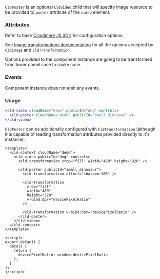`CldPoster` is an optional `CldVideo` child that will specify image resource to be provided to `poster` attribute of the `video` element.

### Attributes

Refer to base [Cloudinary JS SDK](https://github.com/cloudinary/cloudinary_js#configuration) for configuration options.

See [Image transformations documentation](http://cloudinary.com/documentation/image_transformations) for all the options accepted by `CldImage` and `CldTransformation`.

Options provided to the component instance are going to be transformed from lower camel case to snake case.

### Events

Component instance does not emit any events.

### Usage

```jsx
<cld-video cloudName="demo" publicId="dog" controls>
  <cld-poster cloudName="demo" publicId="small_dinosaur" />
</cld-video>
```

`CldPoster` can be additionally configured with `CldTransformation` (although it is capable of reading transformation attributes provided directly to it's instance).

```vue
<template>
  <cld-context cloudName="demo">
    <cld-video publicId="dog" controls>
      <cld-transformation crop="fill" width="480" height="320" />

      <cld-poster publicId="small_dinosaur">
        <cld-transformation effect="sharpen:100" />

        <cld-transformation
          crop="fill"
          width="480"
          height="320"
          v-bind:dpr="devicePixelRatio"
        />

        <cld-transformation v-bind:dpr="devicePixelRatio" />
      </cld-poster>
    </cld-video>
  </cld-context>
</template>

<script>
export default {
  data() {
    return {
      devicePixelRatio: window.devicePixelRatio
    };
  }
};
</script>
```
